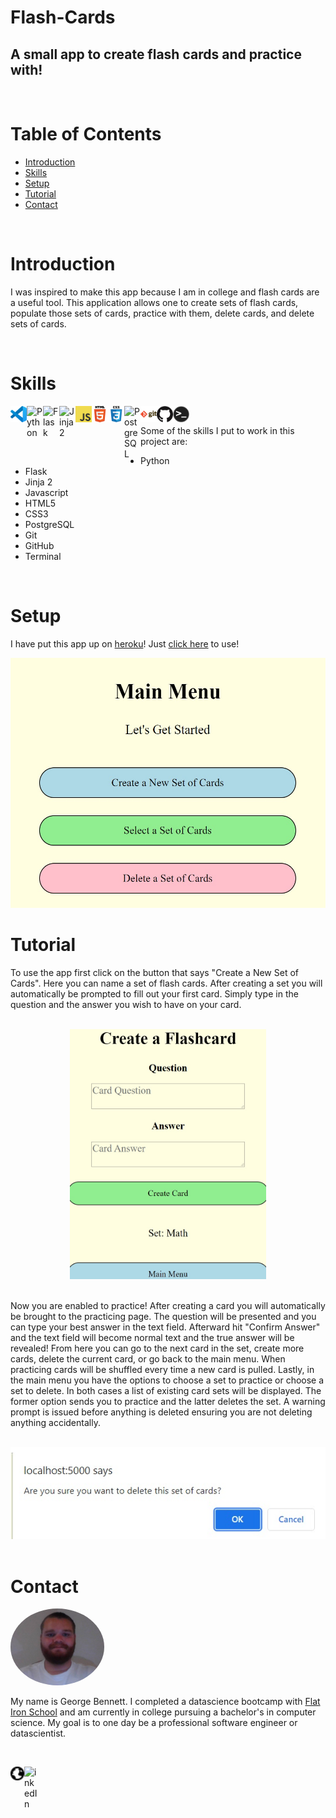 # Flash-Cards

## A small app to create flash cards and practice with!

<br>

# Table of Contents

* <a href='#Introduction'>Introduction</a>
* <a href='#Skills'>Skills</a>
* <a href='#Setup'>Setup</a>
* <a href='#Tutorial'>Tutorial</a>
* <a href='#Contact'>Contact</a>

<br>

# Introduction

I was inspired to make this app because I am in college and flash cards are a useful tool. This application allows one to create sets of flash cards, populate those sets of cards, practice with them, delete cards, and delete sets of cards.

<br>

# Skills

<img align="left" alt="Visual Studio Code" width="26px" src="https://raw.githubusercontent.com/github/explore/80688e429a7d4ef2fca1e82350fe8e3517d3494d/topics/visual-studio-code/visual-studio-code.png" /><img align="left" alt="Python" width="26px" src="https://logos-download.com/wp-content/uploads/2016/10/Python_logo_icon.png" /><img align="left" alt="Flask" width="26px" src="https://www.pngfind.com/pngs/m/128-1286693_flask-framework-logo-svg-hd-png-download.png" /><img align="left" alt="Jinja 2" width="26px" src="https://techblog.recochoku.jp/wp-content/uploads/2017/09/jinja2_logo.jpg" /><img align="left" alt="JavaScript" width="26px" src="https://raw.githubusercontent.com/github/explore/80688e429a7d4ef2fca1e82350fe8e3517d3494d/topics/javascript/javascript.png" /><img align="left" alt="HTML5" width="26px" src="https://raw.githubusercontent.com/github/explore/80688e429a7d4ef2fca1e82350fe8e3517d3494d/topics/html/html.png" /><img align="left" alt="CSS3" width="26px" src="https://raw.githubusercontent.com/github/explore/80688e429a7d4ef2fca1e82350fe8e3517d3494d/topics/css/css.png" /><img align="left" alt="PostgreSQL" width="26px" src="https://tse4.mm.bing.net/th?id=OIP.Zw6uLmcKCUVS_AOV_7_wxAHaE7&pid=Api&P=0&w=237&h=159" /><img align="left" alt="Git" width="26px" src="https://raw.githubusercontent.com/github/explore/80688e429a7d4ef2fca1e82350fe8e3517d3494d/topics/git/git.png" /><img align="left" alt="GitHub" width="26px" src="https://raw.githubusercontent.com/github/explore/78df643247d429f6cc873026c0622819ad797942/topics/github/github.png" /><img align="left" alt="Terminal" width="26px" src="https://raw.githubusercontent.com/github/explore/80688e429a7d4ef2fca1e82350fe8e3517d3494d/topics/terminal/terminal.png" />

<br>

Some of the skills I put to work in this project are:

* Python
* Flask
* Jinja 2
* Javascript 
* HTML5
* CSS3
* PostgreSQL
* Git
* GitHub
* Terminal

<br>

# Setup

I have put this app up on <a href="https://www.heroku.com">heroku</a>! Just <a href="https://georgesflashcards.herokuapp.com/">click here</a> to use!

<div align='center'><img src='./pics/Main-Menu.jpg' style='height: 400px;'/> <br></div>

# Tutorial

To use the app first click on the button that says "Create a New Set of Cards". Here you can name a set of flash cards. After creating a set you will automatically be prompted to fill out your first card. Simply type in the question and the answer you wish to have on your card.

<br>

<div align='center'><img alt='write a flash card' src='./pics/Create-Card.jpg' style='height: 400px;'/></div>

<br>

Now you are enabled to practice! After creating a card you will automatically be brought to the practicing page. The question will be presented and you can type your best answer in the text field. Afterward hit "Confirm Answer" and the text field will become normal text and the true answer will be revealed! From here you can go to the next card in the set, create more cards, delete the current card, or go back to the main menu. When practicing cards will be shuffled every time a new card is pulled. Lastly, in the main menu you have the options to choose a set to practice or choose a set to delete. In both cases a list of existing card sets will be displayed. The former option sends you to practice and the latter deletes the set. A warning prompt is issued before anything is deleted ensuring you are not deleting anything accidentally. 

<br>

<div align='center'><img alt='warning prompt' src='./pics/Delete-Warning.jpg'></div>

<br>

# Contact

<img src="./pics/profile_pic.jpg" style='border-radius: 50%;' width="150px">

<br>

My name is George Bennett. I completed a datascience bootcamp with <a href='https://flatironschool.com/'>Flat Iron School</a> and am currently in college pursuing a bachelor's in computer science. My goal is to one day be a professional software engineer or datascientist. 

<br>

<a href='https://github.com/GeorgeWilliamBennett/'><img align="left" alt="GitHub" width="22px" src="https://raw.githubusercontent.com/iconic/open-iconic/master/svg/globe.svg" /></a><a href='https://www.linkedin.com/in/george-w-bennett/'><img align="left" alt="inkedIn" width="22px" src="https://cdn.jsdelivr.net/npm/simple-icons@v3/icons/linkedin.svg" /></a>
